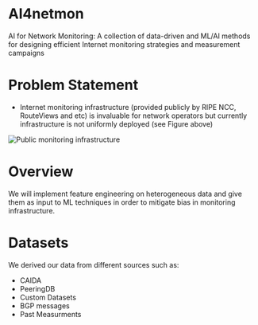 # AI4netmon
AI for Network Monitoring: A collection of data-driven and ML/AI methods for designing efficient Internet monitoring strategies and measurement campaigns

# Problem Statement
- Internet monitoring infrastructure (provided publicly by RIPE NCC, RouteViews and etc) is invaluable for network operators but
currently infrastructure is not uniformly deployed (see Figure above)

![Public monitoring infrastructure](https://user-images.githubusercontent.com/17176813/135438898-87dad033-4523-4f5f-ba0f-4aa9480764d5.png)

# Overview
We will implement feature engineering on heterogeneous data and give them as input to ML techniques in order to mitigate bias in monitoring infrastructure.

# Datasets
We derived our data from different sources such as:
- CAIDA 
- PeeringDB
- Custom Datasets
- BGP messages
- Past Measurments
